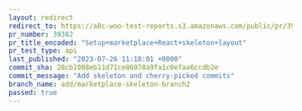 ```yaml
---
layout: redirect
redirect_to: https://a8c-woo-test-reports.s3.amazonaws.com/public/pr/39382/api/index.html
pr_number: 39382
pr_title_encoded: "Setup+marketplace+React+skeleton+layout"
pr_test_type: api
last_published: "2023-07-26 11:18:01 +0000"
commit_sha: 28cb1008eb11d71ce86078a9fa1c0efaa6ccdb2e
commit_message: "Add skeleton and cherry-picked commits"
branch_name: add/marketplace-skeleton-branch2
passed: true
---
```

